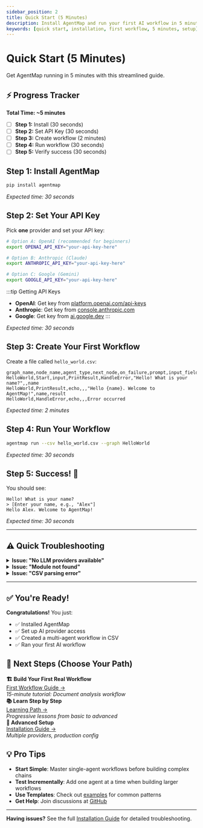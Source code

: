```yaml
---
sidebar_position: 2
title: Quick Start (5 Minutes)
description: Install AgentMap and run your first AI workflow in 5 minutes. Minimal setup to get started immediately.
keywords: [quick start, installation, first workflow, 5 minutes, setup]
---
```


# Quick Start (5 Minutes)

Get AgentMap running in 5 minutes with this streamlined guide.

## ⚡ Progress Tracker

<div style={{backgroundColor: '#f8f9fa', padding: '1rem', borderRadius: '0.5rem', marginBottom: '2rem'}}>

**Total Time: ~5 minutes**

- [ ] **Step 1:** Install (30 seconds)
- [ ] **Step 2:** Set API Key (30 seconds) 
- [ ] **Step 3:** Create workflow (2 minutes)
- [ ] **Step 4:** Run workflow (30 seconds)
- [ ] **Step 5:** Verify success (30 seconds)

</div>

## Step 1: Install AgentMap

```bash
pip install agentmap
```

*Expected time: 30 seconds*

## Step 2: Set Your API Key

Pick **one** provider and set your API key:

```bash
# Option A: OpenAI (recommended for beginners)
export OPENAI_API_KEY="your-api-key-here"

# Option B: Anthropic (Claude)
export ANTHROPIC_API_KEY="your-api-key-here"

# Option C: Google (Gemini)  
export GOOGLE_API_KEY="your-api-key-here"
```

:::tip Getting API Keys
- **OpenAI**: Get key from [platform.openai.com/api-keys](https://platform.openai.com/api-keys)
- **Anthropic**: Get key from [console.anthropic.com](https://console.anthropic.com/)
- **Google**: Get key from [ai.google.dev](https://ai.google.dev/)
:::

*Expected time: 30 seconds*

## Step 3: Create Your First Workflow

Create a file called `hello_world.csv`:

```csv
graph_name,node_name,agent_type,next_node,on_failure,prompt,input_fields,output_field
HelloWorld,Start,input,PrintResult,HandleError,"Hello! What is your name?",,name
HelloWorld,PrintResult,echo,,,"Hello {name}. Welcome to AgentMap!",name,result
HelloWorld,HandleError,echo,,,Error occurred
```

*Expected time: 2 minutes*

## Step 4: Run Your Workflow

```bash
agentmap run --csv hello_world.csv --graph HelloWorld
```

*Expected time: 30 seconds*

## Step 5: Success! 🎉

You should see:
```
Hello! What is your name?
> [Enter your name, e.g., "Alex"]
Hello Alex. Welcome to AgentMap!
```

*Expected time: 30 seconds*

---

## ⚠️ Quick Troubleshooting

<details>
<summary><strong>Issue: "No LLM providers available"</strong></summary>

**Problem**: API key not set correctly.

**Solution**:
```bash
# Check if your key is set
echo $OPENAI_API_KEY

# If empty, set it properly:
export OPENAI_API_KEY="your-actual-key-here"
```
</details>

<details>
<summary><strong>Issue: "Module not found"</strong></summary>

**Problem**: AgentMap not installed properly.

**Solution**:
```bash
# Reinstall with verbose output
pip install --upgrade agentmap
agentmap diagnose
```
</details>

<details>
<summary><strong>Issue: "CSV parsing error"</strong></summary>

**Problem**: CSV file format issue.

**Solution**: Copy the exact CSV content from Step 3 above. Ensure no extra spaces or special characters.
</details>

---

## ✅ You're Ready!

**Congratulations!** You just:
- ✅ Installed AgentMap
- ✅ Set up AI provider access  
- ✅ Created a multi-agent workflow in CSV
- ✅ Ran your first AI workflow

## 🚀 Next Steps (Choose Your Path)

<div style={{display: 'grid', gridTemplateColumns: 'repeat(auto-fit, minmax(250px, 1fr))', gap: '1rem', margin: '2rem 0'}}>

<div style={{border: '1px solid #e1e4e8', padding: '1rem', borderRadius: '0.5rem'}}>
  <strong>🏗️ Build Your First Real Workflow</strong><br/>
  <a href="./first-workflow">First Workflow Guide →</a><br/>
  <em>15-minute tutorial: Document analysis workflow</em>
</div>

<div style={{border: '1px solid #e1e4e8', padding: '1rem', borderRadius: '0.5rem'}}>
  <strong>📚 Learn Step by Step</strong><br/>
  <a href="/docs/learning/basic-agents">Learning Path →</a><br/>
  <em>Progressive lessons from basic to advanced</em>
</div>

<div style={{border: '1px solid #e1e4e8', padding: '1rem', borderRadius: '0.5rem'}}>
  <strong>🔧 Advanced Setup</strong><br/>
  <a href="./installation">Installation Guide →</a><br/>
  <em>Multiple providers, production config</em>
</div>

</div>

## 💡 Pro Tips

- **Start Simple**: Master single-agent workflows before building complex chains
- **Test Incrementally**: Add one agent at a time when building larger workflows  
- **Use Templates**: Check out [examples](/docs/configuration/examples) for common patterns
- **Get Help**: Join discussions at [GitHub](https://github.com/jwwelbor/AgentMap/discussions)

---

**Having issues?** See the full [Installation Guide](./installation) for detailed troubleshooting.
